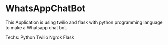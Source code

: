# WhatsAppChatBot

This Application is using twilio and flask with python programming language to make a Whatsapp chat bot.

Techs:
Python
Twilio
Ngrok
Flask
